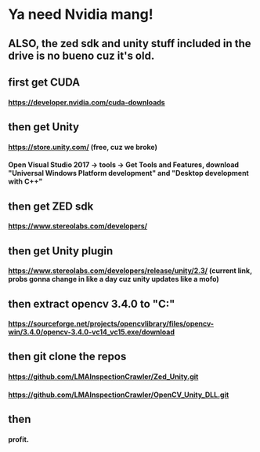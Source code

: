 # Ya need Nvidia mang!
## ALSO, the zed sdk and unity stuff included in the drive is no bueno cuz it's old. 

## first get CUDA
#### https://developer.nvidia.com/cuda-downloads

## then get Unity
#### https://store.unity.com/ (free, cuz we broke)
#### Open Visual Studio 2017 -> tools -> Get Tools and Features, download "Universal Windows Platform development" and "Desktop development with C++"

## then get ZED sdk
#### https://www.stereolabs.com/developers/

## then get Unity plugin
#### https://www.stereolabs.com/developers/release/unity/2.3/   (current link, probs gonna change in like a day cuz unity updates like a mofo)

## then extract opencv 3.4.0 to "C:\"
#### https://sourceforge.net/projects/opencvlibrary/files/opencv-win/3.4.0/opencv-3.4.0-vc14_vc15.exe/download

## then git clone the repos
#### https://github.com/LMAInspectionCrawler/Zed_Unity.git
#### https://github.com/LMAInspectionCrawler/OpenCV_Unity_DLL.git

## then
#### profit. 
